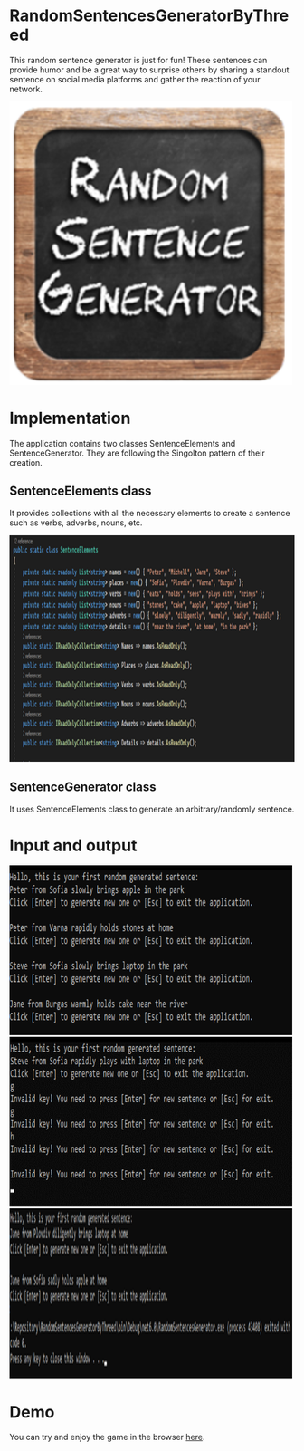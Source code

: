 # RandomSentencesGeneratorByThreed

This random sentence generator is just for fun! These sentences can provide humor and be a great way to surprise others by sharing a standout sentence on social media platforms and gather the reaction of your network.

<img src="https://github.com/Threed90/RandomSentencesGeneratorByThreed/blob/main/RepoPics/Icon.png" alt="game icon" width="500" height="500">

# Implementation

The application contains two classes SentenceElements and SentenceGenerator. They are following the Singolton pattern of their creation.

## SentenceElements class

It provides collections with all the necessary elements to create a sentence such as verbs, adverbs, nouns, etc.

<img src="https://github.com/Threed90/RandomSentencesGeneratorByThreed/blob/main/RepoPics/SentenceElementsPic.png" alt="SentenceElements class" width="700" height="400">

## SentenceGenerator class

It uses SentenceElements class to generate an arbitrary/randomly sentence.

# Input and output

<img src="https://github.com/Threed90/RandomSentencesGeneratorByThreed/blob/main/RepoPics/InOutputOne.png" alt="game icon" width="500" height="300">
<img src="https://github.com/Threed90/RandomSentencesGeneratorByThreed/blob/main/RepoPics/InOutputTwo.png" alt="game icon" width="500" height="300">
<img src="https://github.com/Threed90/RandomSentencesGeneratorByThreed/blob/main/RepoPics/InOutputThree.png" alt="game icon" width="500" height="300">

# Demo

You can try and enjoy the game in the browser [here](https://replit.com/@DimitrDimitrov1/RandomSentencesGenerator?v=1).